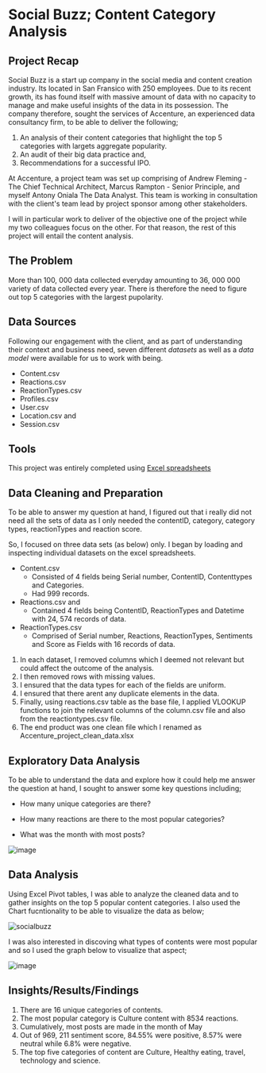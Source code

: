 # Social Buzz; Content Category Analysis

## Project Recap

Social Buzz is a start up company in the social media and content creation industry. Its located in San Fransico with 250 employees.
Due to its recent growth, its has found itself with massive amount of data with no capacity to manage and make useful insights of the data in its possession. 
The company therefore, sought the services of Accenture, an experienced data consultancy firm, to be able to deliver the following;

1. An analysis of their content categories that highlight the top 5 categories with largets aggregate popularity.
2. An audit of their big data practice and,
3. Recommendations for a successful IPO.

At Accenture, a project team was set up comprising of Andrew Fleming - The Chief Technical Architect, Marcus Rampton - Senior Principle, and myself Antony Oniala The Data Analyst. This team is working in consultation with the client's team lead by project sponsor among other stakeholders.

I will in particular work to deliver of the objective one of the project while my two colleagues focus on the other. For that reason, the rest of this project will entail the content analysis.

## The Problem

More than 100, 000 data collected everyday amounting to 36, 000 000 variety of data collected every year. There is therefore the need to figure out top 5 categories with the largest pupolarity.

## Data Sources

Following our engagement with the client, and as part of understanding their context and business need, seven different *datasets* as well as a *data model* were available for us to work with being.

- Content.csv
- Reactions.csv 
- ReactionTypes.csv
- Profiles.csv
- User.csv
- Location.csv and
- Session.csv

## Tools

This project was entirely completed using [Excel spreadsheets](www.micrososft.com) 

## Data Cleaning and Preparation

To be able to answer my question at hand, I figured out that i really did not need all the sets of data as I only needed the contentID, category, category types, reactionTypes and reaction score. 

So, I focused on three data sets (as below) only. I began by loading and inspecting individual datasets on the excel spreadsheets. 

- Content.csv
  - Consisted of 4 fields being Serial number, ContentID, Contenttypes and Categories.
  - Had 999 records.
- Reactions.csv and
  - Contained 4 fields being ContentID, ReactionTypes and Datetime with 24, 574 records of data.
- ReactionTypes.csv
  - Comprised of Serial number, Reactions, ReactionTypes, Sentiments and Score as Fields with 16 records of data.
 
1. In each dataset, I removed columns which I deemed not relevant but could affect the outcome of the analysis.
2. I then removed rows with missing values.
3. I ensured that the data types for each of the fields are uniform.
4. I ensured that there arent any duplicate elements in the data.
5. Finally, using reactions.csv table as the base file, I applied VLOOKUP functions to join the relevant columns of the column.csv file and also from the reactiontypes.csv file.
6. The end product was one clean file which I renamed as Accenture_project_clean_data.xlsx 

## Exploratory Data Analysis

To be able to understand the data and explore how it could help me answer the question at hand, I sought to answer some key questions including;

- How many unique categories are there?

- How many reactions are there to the most popular categories?

- What was the month with most posts?

![image](https://github.com/Antonealor/social_buzz-data_analysis_project/assets/105086797/6eec275b-757d-42e7-98d7-a777e929ba6d)

## Data Analysis

Using Excel Pivot tables, I was able to analyze the cleaned data and to gather insights on the top 5 popular content categories. I also used the Chart fucntionality to be able to visualize the data as below;

![socialbuzz](https://github.com/Antonealor/social_buzz-data_analysis_project/assets/105086797/d4442cd8-7d46-4532-b665-d2851d061bae)


I was also interested in discoving what types of contents were most popular and so I used the graph below to visualize that aspect;

![image](https://github.com/Antonealor/social_buzz-data_analysis_project/assets/105086797/26107cd4-01c1-4ee9-b899-40fb64e38544)

## Insights/Results/Findings

1. There are 16 unique categories of contents.
2. The most popular category is Culture content with 8534 reactions.
3. Cumulatively, most posts are made in the month of May
4. Out of 969, 211 sentiment score, 84.55% were positive, 8.57% were neutral while 6.8% were negative.
5. The top five categories of content are Culture, Healthy eating, travel, technology and science.
   

